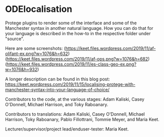 # ODElocalisation

Protege plugins to render some of the interface and some of the Manchester syntax in another natural language. How you can do that for your  language is described in the how-to in the respective folder under "source".

Here are some screenshots:
(https://keet.files.wordpress.com/2019/11/af-olifant-ex.png?w=1076&h=632)
(https://keet.files.wordpress.com/2019/11/af-ops.png?w=1076&h=682)
(https://keet.files.wordpress.com/2019/11/es-class-geo-ex.png?w=1076&h=932)

A longer description can be found in this blog post: https://keet.wordpress.com/2019/11/15/localising-protege-with-manchester-syntax-into-your-language-of-choice/

Contributors to the code, at the various stages: Adam Kaliski, Casey O'Donnell, Michael Harrison, and Toky Raboanary. 

Contributors to translations: Adam Kaliski, Casey O'Donnell, Michael Harrison, Toky Raboanary, Pablo Fillottrani, Tommie Meyer, and Maria Keet. 

Lecturer/supervisor/project lead/enduser-tester: Maria Keet.
